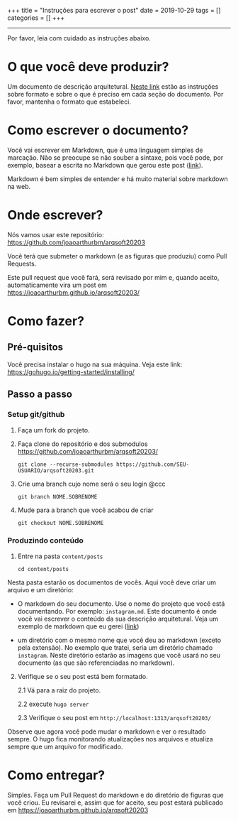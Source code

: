 +++
title = "Instruções para escrever o post"
date = 2019-10-29
tags = []
categories = []
+++

***

Por favor, leia com cuidado as instruções abaixo.

# O que você deve produzir?

Um documento de descrição arquitetural. [Neste link](https://joaoarthurbm.github.io/arqsoft20203/posts/documento-guia/) estão as instruções sobre formato e sobre o que é preciso em cada seção do documento. Por favor, mantenha o formato que estabeleci.

# Como escrever o documento?

Você vai escrever em Markdown, que é uma linguagem simples de marcação. Não se preocupe se não souber a sintaxe, pois você pode, por exemplo, basear a escrita no Markdown que gerou este post ([link](https://raw.githubusercontent.com/joaoarthurbm/arqsoft20203/master/content/posts/documento-guia.md)). 

Markdown é bem simples de entender e há muito material sobre markdown na web.

# Onde escrever?

Nós vamos usar este repositório: https://github.com/joaoarthurbm/arqsoft20203

Você terá que submeter o markdown (e as figuras que produziu) como Pull Requests.

Este pull request que você fará, será revisado por mim e, quando aceito, automaticamente vira um post em https://joaoarthurbm.github.io/arqsoft20203/

# Como fazer?

## Pré-quisitos

Você precisa instalar o hugo na sua máquina. Veja este link: https://gohugo.io/getting-started/installing/

## Passo a passo


### Setup git/github

1. Faça um fork do projeto.

2. Faça clone do repositório e dos submodulos https://github.com/joaoarthurbm/arqsoft20203/

	`git clone --recurse-submodules https://github.com/SEU-USUARIO/arqsoft20203.git`

3. Crie uma branch cujo nome será o seu login @ccc

	`git branch NOME.SOBRENOME`

4. Mude para a branch que você acabou de criar

	`git checkout NOME.SOBRENOME`

### Produzindo conteúdo

1. Entre na pasta `content/posts`
	
	`cd content/posts`

Nesta pasta estarão os documentos de vocês. Aqui você deve criar um arquivo e um diretório:

- O markdown do seu documento. 
Use o nome do projeto que você está documentando. Por exemplo: `instagram.md`. Este documento é onde você vai escrever o conteúdo da sua descrição arquitetural. Veja um exemplo de markdown que eu gerei ([link](https://github.com/joaoarthurbm/arqsoft20203/blob/master/content/posts/documento-guia.md))
		 
- um diretório com o mesmo nome que você deu ao markdown (exceto pela extensão). No exemplo que tratei, seria um diretório chamado `instagram`. Neste diretório estarão as imagens que você usará no seu documento (as que são referenciadas no markdown). 

2. Verifique se o seu post está bem formatado.

	2.1 Vá para a raiz do projeto.
	
	2.2 execute `hugo server`
	
	2.3 Verifique o seu post em `http://localhost:1313/arqsoft20203/`

Observe que agora você pode mudar o markdown e ver o resultado sempre. O hugo fica monitorando atualizações nos arquivos e atualiza sempre que um arquivo for modificado. 

# Como entregar?

Simples. Faça um Pull Request do markdown e do diretório de figuras que você criou. Eu revisarei e, assim que for aceito, seu post estará publicado em https://joaoarthurbm.github.io/arqsoft20203